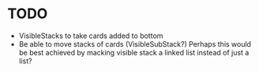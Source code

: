 #  TODO

 - VisibleStacks to take cards added to bottom
 - Be able to move stacks of cards (VisibleSubStack?)
 Perhaps this would be best achieved by macking visible stack a linked list instead of just a list?
